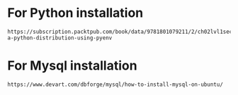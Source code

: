 # For Python installation
    https://subscription.packtpub.com/book/data/9781801079211/2/ch02lvl1sec04/installing-a-python-distribution-using-pyenv
# For Mysql installation
    https://www.devart.com/dbforge/mysql/how-to-install-mysql-on-ubuntu/
